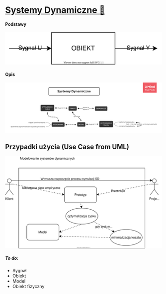 # [Systemy Dynamiczne :dash:](https://drive.google.com/drive/folders/18SL_04ZJZEdssj8nQ3870lcomgU-SiBl?usp=sharing)
#### Podstawy 
[
![Systemy Dynamiczne](docs/SD.svg)
](https://drive.google.com/file/d/1Ed_OcE8szFmOquqJNxDQRGswGA26TAQb/view?usp=sharing)

#### Opis
[
    ![Systemy Dynamiczne](docs/SD.png)
](https://drive.google.com/open?id=1aEgnCcPuFS5yrVLVuNkRwuGep-yxadW5)

## Przypadki użycia (Use Case from UML)
![Systemy Dynamiczne](docs/UC.svg)

##### To do:
- Sygnał 
- Obiekt
- Model
- Obiekt fizyczny
